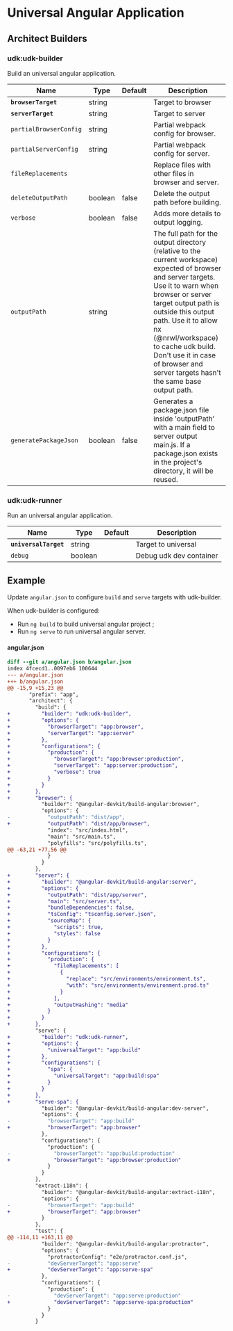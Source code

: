 # Universal Angular Application

## Architect Builders

### udk:udk-builder

Build an universal angular application.

| Name | Type | Default | Description |
|------|------|---------|-------------|
| **`browserTarget`** | string | | Target to browser |
| **`serverTarget`** | string | | Target to server |
| `partialBrowserConfig` | string | | Partial webpack config for browser. |
| `partialServerConfig` | string | | Partial webpack config for server. |
| `fileReplacements` | | | Replace files with other files in browser and server. |
| `deleteOutputPath` | boolean | false | Delete the output path before building. |
| `verbose` | boolean | false | Adds more details to output logging. |
| `outputPath` | string | | The full path for the output directory (relative to the current workspace) expected of browser and server targets. Use it to warn when browser or server target output path is outside this output path. Use it to allow nx (@nrwl/workspace) to cache udk build. Don't use it in case of browser and server targets hasn't the same base output path. |
| `generatePackageJson` | boolean | false | Generates a package.json file inside 'outputPath' with a main field to server output main.js. If a package.json exists in the project's directory, it will be reused. |

### udk:udk-runner

Run an universal angular application.

| Name | Type | Default | Description |
|------|------|---------|-------------|
| **`universalTarget`** | string | | Target to universal |
| `debug` | boolean | | Debug udk dev container |


## Example

Update `angular.json` to configure `build` and `serve` targets with udk-builder.

When udk-builder is configured:

* Run `ng build` to build universal angular project ;
* Run `ng serve` to run universal angular server.

#### angular.json

```diff
diff --git a/angular.json b/angular.json
index 4fcecd1..0097eb6 100644
--- a/angular.json
+++ b/angular.json
@@ -15,9 +15,23 @@
       "prefix": "app",
       "architect": {
         "build": {
+          "builder": "udk:udk-builder",
+          "options": {
+            "browserTarget": "app:browser",
+            "serverTarget": "app:server"
+          },
+          "configurations": {
+            "production": {
+              "browserTarget": "app:browser:production",
+              "serverTarget": "app:server:production",
+              "verbose": true
+            }
+          }
+        },
+        "browser": {
           "builder": "@angular-devkit/build-angular:browser",
           "options": {
-            "outputPath": "dist/app",
+            "outputPath": "dist/app/browser",
             "index": "src/index.html",
             "main": "src/main.ts",
             "polyfills": "src/polyfills.ts",
@@ -63,21 +77,56 @@
             }
           }
         },
+        "server": {
+          "builder": "@angular-devkit/build-angular:server",
+          "options": {
+            "outputPath": "dist/app/server",
+            "main": "src/server.ts",
+            "bundleDependencies": false,
+            "tsConfig": "tsconfig.server.json",
+            "sourceMap": {
+              "scripts": true,
+              "styles": false
+            }
+          },
+          "configurations": {
+            "production": {
+              "fileReplacements": [
+                {
+                  "replace": "src/environments/environment.ts",
+                  "with": "src/environments/environment.prod.ts"
+                }
+              ],
+              "outputHashing": "media"
+            }
+          }
+        },
         "serve": {
+          "builder": "udk:udk-runner",
+          "options": {
+            "universalTarget": "app:build"
+          },
+          "configurations": {
+            "spa": {
+              "universalTarget": "app:build:spa"
+            }
+          }
+        },
+        "serve-spa": {
           "builder": "@angular-devkit/build-angular:dev-server",
           "options": {
-            "browserTarget": "app:build"
+            "browserTarget": "app:browser"
           },
           "configurations": {
             "production": {
-              "browserTarget": "app:build:production"
+              "browserTarget": "app:browser:production"
             }
           }
         },
         "extract-i18n": {
           "builder": "@angular-devkit/build-angular:extract-i18n",
           "options": {
-            "browserTarget": "app:build"
+            "browserTarget": "app:browser"
           }
         },
         "test": {
@@ -114,11 +163,11 @@
           "builder": "@angular-devkit/build-angular:protractor",
           "options": {
             "protractorConfig": "e2e/protractor.conf.js",
-            "devServerTarget": "app:serve"
+            "devServerTarget": "app:serve-spa"
           },
           "configurations": {
             "production": {
-              "devServerTarget": "app:serve:production"
+              "devServerTarget": "app:serve-spa:production"
             }
           }
         }
```
